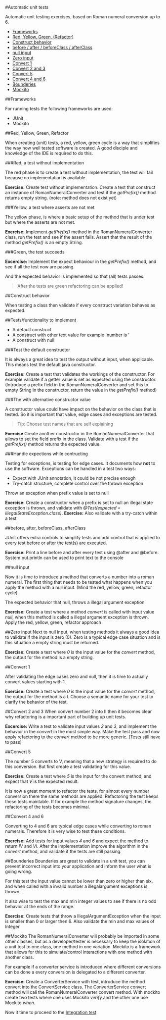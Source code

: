 #Automatic unit tests

Automatic unit testing exercises, based on Roman numeral conversion up to 6. 

- [Frameworks](#frameworks)
- [Red, Yellow, Green, (Refactor)](#red,-yellow,-green,-refactor)
- [Construct behavior](#construct-behavior)
- [before / after / beforeClass / afterClass](#before,-after,-beforeclass,-afterclass)
- [null input](#null-input)
- [Zero input](#zero-input)
- [Convert 1](#convert-1)
- [Convert 2 and 3](#convert-2-and-3)
- [Convert 5](#convert-5)
- [Convert 4 and 6](#convert-4-and-6)
- [Bounderies](#bounderies)
- [Mockito](#mockito)

##Frameworks

For running tests the following frameworks are used:

- JUnit
- Mockito

##Red, Yellow, Green, Refactor

When creating (unit) tests, a red, yellow, green cycle is a way that 
simplifies the way how well tested software is created. A good disciple and 
knowledge of the IDE is required to do this.

###Red, a test without implementation

The red phase is to create a test without implementation, the test will fail 
because no implementation is available.

**Exercise:** Create test without implementation. Create a test that construct an 
instance of RomanNumeralConverter and test if the *getPrefix()* method returns empty 
string. (note: method does not exist yet)

###Yellow, a test where asserts are not met

The yellow phase, is where a basic setup of the method that is under test 
but where the asserts are not met.

**Exercise:** Implement *getPrefix()* method in the RomanNumeralConverter class, run 
the test and see if the assert fails. Assert that the result of the method *getPrefix()* is 
an empty String.

###Green, the test succeeds

**Excercise:** Implement the expect behaviour in the *getPrefix()* method, and see if 
all the test now are passing.

And the expected behavior is implemented so that (all) tests passes.

> After the tests are green refactoring can be applied!

##Construct behavior

When testing a class then validate if every construct variation behaves
as expected.

##Tests/functionality to implement

- A default construct
- A construct with other text value for example 'number is '
- A construct with null


###Test the default constructor

It is always a great idea to test the output without input, when applicable. This means 
test the default java constructor.

**Exercise:** Create a test that validates the workings of the constructor. For example 
validate if a getter value is set as expected using the constructor. (Introduce a prefix field 
in the RomanNumeralConverter and set this to empty String in the constructor, return the value 
in the *getPrefix()* method)


###The with alternative constructor value

A constructor value could have impact on the behavior on the class that is tested. 
So it is important that value, edge cases and exceptions are tested.

> Tip: Choose test names that are self explaining

**Exercise** Create another constructor in the RomanNumeralConverter that allows to set 
the field prefix in the class. Validate with a test if the *getPrefix()* method returns the 
expected value.

###Handle expections while contructing

Testing for exceptions, is testing for edge cases. It documents how **not** to use the software. 
Exceptions can be handled in a test two ways:

- Expect with JUnit annotation, it could be not precise enough
- Try-catch structure, complete control over the thrown exception


Throw an exception when prefix value is set to null

**Exercise:** Create a constructor when a prefix is set to null an illegal state exception is thrown,
 and validate with *@Test(expected = IllegalStateException.class)*.
**Exercise:** Also validate with a try-catch within a test

##before, after, beforeClass, afterClass

JUnit offers extra controls to simplify tests and add control that is applied 
to every test before or after the test(s) are executed.

**Exercise:** Print a line before and after every test using @after and @before. 
System.out.println can be used to print text to the console


##null input

Now it is time to introduce a method that converts a number into a
roman numeral. The first thing that needs to be tested what happens when you 
apply the method with a null input. 
(Mind the red, yellow, green, refactor cycle)

The expected behavior that null, throws a illegal argument exception

**Exercise:** Create a test where a method *convert* is called with input value *null*, 
when this method is called a illegal argument exception is thrown. 
Apply the red, yellow, green, refactor approach

##Zero input
Next to null input, when testing methods it always a good idea to validate 
if the input is zero (0). Zero is a typical edge case situation and is
this situation a empty string must be returned.

**Exercise:** Create a test where *0* is the input value for the *convert* method, 
the output for the method is a empty string.

##Convert 1

After validating the edge cases zero and null, then it is time to actually convert values 
starting with 1.

**Exercise:** Create a test where *0* is the input value for the *convert* method, 
the output for the method is a *I*. Choose a semantic name for your test to clarify the 
behavior of the test.

##Convert 2 and 3
When convert number 2 into II then it becomes clear why refactoring 
is a important part of building up unit tests.

**Excercise:** Write a test to validate input values *2* and *3*, and implement the behavior in 
the *convert* in the most simple way. Make the test pass and now apply refactoring to the *convert* 
method to be more generic. (Tests still have to pass)

##Convert 5

The number 5 converts to V, meaning that a new strategy is required to do this 
conversion. But first create a test validating for this value.

**Exercise:** Create a test where *5* is the input for the convert method, and expect that 
*V* is the expected result.

It is now a great moment to refactor the tests, for almost every number conversion 
there the same methods are applied. Refactoring the test keeps these tests maintable. 
If for example the method signature changes, the refactoring of the tests becomes minimal.


##Convert 4 and 6

Converting to 4 and 6 are typical edge cases while converting to roman numerals. Therefore 
it is very wise to test these conditions.

**Exercise:** Add tests for input values *4* and *6* and expect the method to return *IV* and *VI*.
After the implementation improve the algorithm in the *convert* method, and validate if the tests 
are still passing.

##Bounderies
Bounderies are great to validate in a unit test, you can prevent incorrect input 
into your application and inform the user what is going wrong.

For this test the input value cannot be lower than zero or higher than six, and 
when called with a invalid number a illegalargument exceptions is thrown.

It also wise to test the max and min integer values to see if there is no odd 
behavior at the ends of the range.

**Exercise:** Create tests that throw a IllegalArgumentException when the input is smaller than 0 or larger then 6. 
Also validate the min and max values of Integer

##Mockito
The RomanNumeralConverter will probably be imported in some other classes, but 
as a developer/tester is necessary to keep the isolation of a unit test to one 
class, one method in one variation. Mockito is a framework that allows for this
to simulate/control interactions with one method with another class.

For example if a converter service is introduced where different conversions can be done 
a every conversion is delegated to a different converter.

**Exercise:** Create a ConverterService with test, introduce the method convert into the 
ConvertService class. The ConverterService convert method will call the RomanNumeralConverter 
convert method. With mockito create two tests where one uses Mockito *verify* and the other one 
use Mockito *when*.

Now it time to proceed to the [Integration test](INTEGRATION.md)